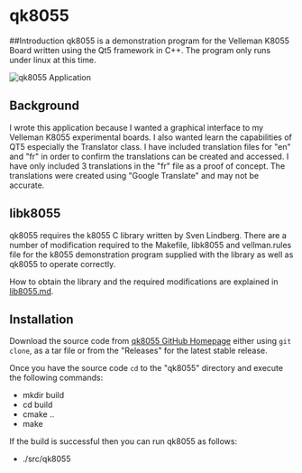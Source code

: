 # qk8055

##Introduction
qk8055 is a demonstration program for the Velleman K8055 Board written using the Qt5 framework in C++.  The program only runs under linux at this time.

![qk8055 Application](images/screenshot.png)

## Background
I wrote this application because I wanted a graphical interface to my Velleman K8055 experimental boards.  I also wanted learn the capabilities of QT5 especially the Translator class.  I have included translation files for "en" and "fr" in order to confirm the translations can be created and accessed. I have only included 3 translations in the "fr" file as a proof of concept.  The translations were created using "Google Translate" and may not be accurate.

## libk8055
qk8055 requires the k8055 C library written by Sven Lindberg.  There are a number of modification required to the Makefile, libk8055 and vellman.rules file for the k8055 demonstration program supplied with the library as well as qk8055 to operate correctly.

How to obtain the library and the required modifications are explained in [lib8055.md](lib8055.md).

## Installation
Download the source code from [qk8055 GitHub Homepage](https://github.com/g7mzr/qk8055) either using `git clone`, as a tar file or from the "Releases" for the latest stable release.

Once you have the source code `cd` to the "qk8055" directory and execute the following commands:

  * mkdir build
  * cd build
  * cmake ..
  * make

If the build is successful then you can run qk8055 as follows:

  * ./src/qk8055


